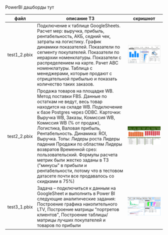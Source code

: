PowerBI дашборды тут

| файл | описание ТЗ | скришнот |
| ---- | ----------------------------------- | ----------- |
| test1_2.pbix | Подключение к таблице GoogleSheets. Расчет мер: выручка, прибыль, рентабельность, АКБ, седний чек, затраты на логистику. График динамики показателей. Показатели по сегменту покупателей. Показатели по иерархии номенклатуры. Показатели с распределением на карте. Рачет АВС номенклатуры. Таблица с менеджерами, которые продают с отрицательной прибылью и показать количество таких заказов. | ![test1_2](test1_2.jpg) |
| test2_2.pbix | Продажа товаров на площадке WB. Метод поставки FBS. Данные по остаткам не ведут, весь товар находится на складе WB. Подключение к базе Postgres через ODBC. Карточки: Выручка WB, Заказы, Комиссия WB, Комиссия WB (% от продаж), Логистика, Валовая прибыль, Рентабельность. Динамика: ROI, Выручка. Топы: Лидеры роста Лидеры падения Продажи по областям Лидеры возвратов Временной срез: пользовательский. Формулы расчета метрик были жестко заданы в ТЗ ("минусы" в прибыли и рентабельности, потому что в тестовом датасете почти все продавалось со скидками в 75%) | ![test2_2](test2_2.jpg) | 
| test3_1.pbix | Задача – подключиться к данным на GoogleSheet и выполнить в Power BI следующие аналитические задания: Построение графика накопительного LTV, Построение матрицы “портретов клиентов”, Построение таблицы/матрицы лучших покупателей и товаров по прибыли | ![test2_2](test3.jpg) | 

